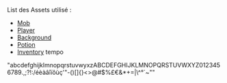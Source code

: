 List des Assets utilisé :
- [Mob](https://admurin.itch.io/enemy-galore-1)
- [Player](https://brullov.itch.io/generic-char-asset)
- [Background](https://incolgames.itch.io/dungeon-platformer-tile-set-pixel-art)
- [Potion](https://flippurgatory.itch.io/animated-potion-assets-pack-free)
- [Inventory](https://bragorn.itch.io/inventory-display)
tempo

"abcdefghijklmnopqrstuvwyxzABCDEFGHIJKLMNOPQRSTUVWXYZ0123456789.,;?!:/éèàâîïôùç'\"-()[]{}<>@#$%£€&*+=|\\^°`~""